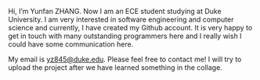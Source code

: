 Hi, I’m Yunfan ZHANG. Now I am an ECE student studying at Duke University.
I am very interested in software engineering and computer science and currently, I have created my Github account.
It is very happy to get in touch with many outstanding programmers here and I really wish I could have some communication here.

My email is yz845@duke.edu. Please feel free to contact me!
I will try to upload the project after we have learned something in the collage.

<!---
OliverZHANG1206/OliverZHANG1206 is a ✨ special ✨ repository because its `README.md` (this file) appears on your GitHub profile.
You can click the Preview link to take a look at your changes.
--->
